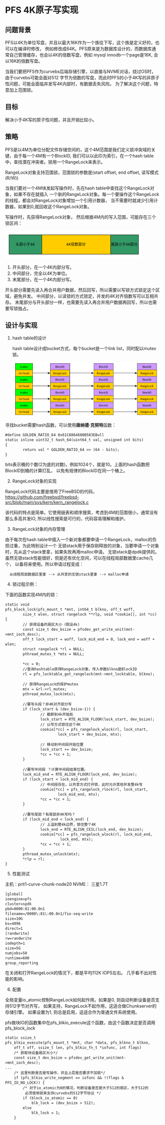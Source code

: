 PFS 4K原子写实现
===============

问题背景
-------

PFS以4K为单位写盘，并且以最大16K作为一个族往下写，这个族是定义好的，也可以在编译时修改，
例如修改成64K。PFS原来是为数据库设计的，而数据库通常自己管理缓存，也会以4K的倍数写盘，例如
mysql innodb一个page是16K, 会以16K的倍数写盘。

当我们要把PFS作为curvebs后端存储引擎，以直接与NVME对话，绕过OS时，由于curvebs可能会面对512
字节为倍数的写盘，而此时PFS的小于4K写的非原子性问题，可能会面临并发写4K内部时，有数据丢失风险。
为了解决这个问题，特意加上范围锁。

目标
---

解决小于4K写的原子性问题，并且开销比较小。

策略
---

PFS是以4M为单位分配文件存储空间的，这个4M范围是我们定义锁冲突域的关键，由于每一个4M有一个BlockID,
我们可以以此ID为索引，在一个hash table中，查找潜在冲突者。锁用一个RangeLock来表示。

RangeLock对象支持范围锁，范围锁的参数是(start offset, end offset, 读写模式(R/W))

当我们要对一个4M块发起写操作时，先在hash table中查找这个RangeLock对象，如果不存在就插入
一个新的RangeLock对象。每一个要操作这个RangeLock的线程，都会对RangeLock对象增加一个引用计数器，
当不需要时就减少引用计数器，如果到0,就回收这个RangeLock对象。

写操作时，先获得RangeLock对象，
然后根据4M内的写入范围，可能存在三个锁区间：

![Image](pic/range.png "range")

1. 开头部分，在一个4K内部分写。
2. 中间部分，完全以4K为单位。
3. 末尾部分，在一个4K内部分写。

开头部分需要先读入再合并用户数据，然后回写，所以需要以写锁方式锁定这个区域，避免并发。
中间部分，以读锁的方式锁定，并发的4K对齐倍数写可以互相共存。
末尾部分与开头部分一样，也需要先读入再合并用户数据再回写，所以也需要写锁独占。

设计与实现
--------

1. hash table的设计

   hash table设计成bucket方式，每个bucket是一个link list，同时配以mutex锁。

   ![Image](pic/rangelock_hashtable.png "range_hashtable")

寻找bucket需要hash函数，可以使用<b>唐纳德·克努特</b>函数：
```
#define GOLDEN_RATIO_64 0x61C8864680B583EBull
static inline uint32_t hash_64(uint64_t val, unsigned int bits)                 
{                                                                               
        return val * GOLDEN_RATIO_64 >> (64 - bits);                            
}
```
bits表示桶的个数(2为底的对数)，例如1024个，就是10。上面的hash函数把BlockID到桶的计算打乱，
以免有规律的BlockID在同一个桶上。

2. RangeLock对象的实现

RangeLock代码主要是借用了FreeBSD的代码，<a href="https://github.com/freebsd/freebsd-src/blob/main/sys/kern/kern_rangelock.c"> https://github.com/freebsd/freebsd-src/blob/main/sys/kern/kern_rangelock.c </a>

该代码的特点是简单。它使用链表和顺序搜索，考虑到4M的范围很小，通常没有那么多高并发IO, 所以线性搜索是可行的，代码容易理解和维护。

3. RangeLock对象的内存管理

由于每次在hash table中插入一个新对象都要申请一个RangeLock，malloc的负担过重，为此特别设计一个
无锁stack用于保存刚释放的对象，当要申请一个对象时，先从这个stack里拿，如果失败再用malloc申请。
无锁stack是dpdk提供的。虽然无锁stack性能很好，但是还有优化空间，可以在线程局部数据里cache几个，
以备将来使用。所以申请过程变成：

```
  从线程局部数据区里拿 --> 从共享的无锁stack里拿 --> malloc申请
```

4. 锁过程示例：

下面的函数实现4M内的锁：
```
static void                                                                     
pfs_block_lock(pfs_mount_t *mnt, int64_t blkno, off_t woff,                     
        size_t wlen, struct rangelock **rlp, void *cookie[], int *cc)           
{              
        // 获得设备的扇区大小（假设4k)
        const size_t dev_bsize = pfsdev_get_write_unit(mnt->mnt_ioch_desc);
        off_t lock_start = woff, lock_mid_end = 0, lock_end = woff + wlen;      
        struct rangelock *rl = NULL;                                            
        pthread_mutex_t *mtx = NULL;                                            

        *cc = 0;
        //查询hashtable获得RangeLock对象，传入参数blkno是BlockID
        rl = pfs_locktable_get_rangelock(mnt->mnt_locktable, blkno);

        // 获得RangeLock的保护mutex
        mtx = &rl->rl_mutex;                                                    
        pthread_mutex_lock(mtx);

        //要写头段？非4K对齐部分写
        if (lock_start & (dev_bsize-1)) {
                // 截断到4k开始处
                lock_start = RTE_ALIGN_FLOOR(lock_start, dev_bsize);
                // 以写方式锁住这个4K
                cookie[*cc] = pfs_rangelock_wlock(rl, lock_start,               
                        lock_start + dev_bsize, mtx);

                // 移动到中间段开始位置
                lock_start += dev_bsize;                                        
                *cc = *cc + 1;
        }                                                                       

        //要写中间段 ？计算中间段结束位置。
        lock_mid_end = RTE_ALIGN_FLOOR(lock_end, dev_bsize);                    
        if (lock_start < lock_mid_end) {
                // 中间段存在，以共享方式打开锁，此时允许其他并发整4k写
                cookie[*cc] = pfs_rangelock_rlock(rl, lock_start,               
                        lock_mid_end, mtx);                                     
                *cc = *cc + 1;                                                  
        }                                                                       

        //要写尾部？有尾部非4K写吗？
        if (lock_mid_end < lock_end) {                         
                // 上溢到整4k边界，锁住整个4K
                lock_end = RTE_ALIGN_CEIL(lock_end, dev_bsize);
                cookie[*cc] = pfs_rangelock_wlock(rl, lock_mid_end,             
                         lock_end, mtx);                                        
                *cc = *cc + 1;                                                  
        }                                                                       
        pthread_mutex_unlock(mtx);                                              
        *rlp = rl;                                                              
}                                                                               

```

5. 性能测试

主机：prit1-curve-chunk-node20
NVME： 三星1.7T
```
[global]
ioengine=pfs
cluster=spdk
pbd=0000:81:00.0n1
filename=/0000\:81\:00.0n1/fio-seq-write
size=10G
bs=4096
direct=1
[randwrite]                                                                     
rw=randwrite                                                                    
iodepth=1                                                                       
size=5G                                                                         
numjobs=50                                                                      
runtime=600                                                                     
group_reporting
```

在关闭和打开RangeLock的情况下，都是平均112K IOPS左右。 几乎看不出对性能的影响。

6. 配置

全局变量io_atomic控制RangeLock如何起作用。如果是0, 则自动判断设备是否支持512字节对齐写，
如果支持，RangeLock不起作用，这适合做Chunkserver的存储引擎。
如果设置为1, 则总是启用，这适合作为普通文件系统使用。

pfs做块IO的函数集中在pfs_blkio_execute这个函数，由这个函数决定是否调用
pfs_block_lock

```
static ssize_t
pfs_blkio_execute(pfs_mount_t *mnt, char *data, pfs_blkno_t blkno,
    off_t off, ssize_t len, pfs_blkio_fn_t *iofunc, int flags)
	/* 获取块设备扇区大小*/
	const size_t dev_bsize = pfsdev_get_write_unit(mnt->mnt_ioch_desc);
...
	/* 这里判断是否是写操作，并且上层是否要求不加锁*/
	if (pfs_blkio_write_segment == iofunc && !(flags & PFS_IO_NO_LOCK)) {
		/* 对于io_atomic为0的情况，判断设备是否是大于512的扇区，大于512的
		 必须使用锁来支持curvebs的512字节协议 */
		if (block_io_atomic == 0)
			blk_lock = (dev_bsize > 512);
		else
			blk_lock = 1;
	}
```
